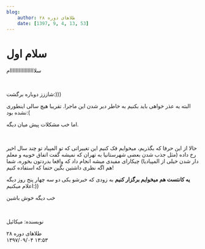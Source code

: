 ```yaml
---
blog:
    author: طلاهای دوره ۲۸
    date: [1397, 9, 4, 13, 53]
---
```

# سلام اول

<div class="cnt">
<p>سلااااااااااااااااام</p>
<p><br/></p>
<p>شاززز دوباره برگشت:)))</p>
<p>البته یه عذر خواهی باید بکنیم به خاطر دیر شدن این ماجرا. تقریبا هیچ سالی اینطوری نشده بود:(</p>
<p>اما خب مشکلات پیش میان دیگه.</p>
<p><br/></p>
<p>حالا از این حرفا که بگذریم، میخوایم فک کنیم این تغییراتی که تو المپیاد تو چند سال اخیر رخ داده (مثل جذب شدن بعضی شهرستانیا به تهران که نمیشه گفت اتفاق خوبیه و معلم دار شدن خیلی از المپیادیا) چیکارای مفیدی میشه انجام داد که واقعا بدردتون بخوره، شما هم اگه نظری داشتین بگین حتما که استفاده کنیم!</p>
<p><b>یه کانتست هم میخوایم برگزار کنیم</b> به زودی که خبرشو یکی دو سه چهار پنج روز دیگه اعلام میکنیم:))</p>
<p>خب دیگه خوش باشین</p>
<p><br/></p>
<p>نویسنده: میکائیل</p>
</div>

<div class="blog-info">
    <div class="blog-author">طلاهای دوره ۲۸</div>
    <div class="blog-date">۱۳۹۷/۰۹/۰۴ ۱۳:۵۳</div>
</div>

